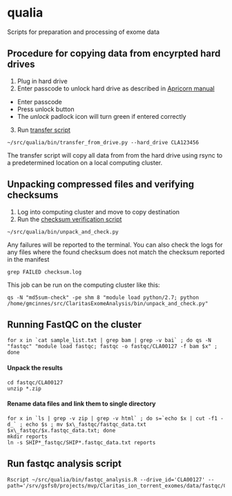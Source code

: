 # qualia
Scripts for preparation and processing of exome data

## Procedure for copying data from encyrpted hard drives

1. Plug in hard drive
2. Enter passcode to unlock hard drive as described in [Apricorn manual](http://www.apricorn.com/pdf_product_manuals/Aegis_Padlock_Manual.pdf)
  * Enter passcode
  * Press unlock button
  * The *unlock* padlock icon will turn green if entered correctly
3. Run [transfer script](./bin/transfer_from_drive.py)

```
~/src/qualia/bin/transfer_from_drive.py --hard_drive CLA123456
```

  The transfer script will copy all data from from the hard drive using rsync to a predetermined location on a local computing cluster.
  
## Unpacking compressed files and verifying checksums

1. Log into computing cluster and move to copy destination
2. Run the [checksum verification script](./bin/unpack_and_check.py)

```
~/src/qualia/bin/unpack_and_check.py
```

Any failures will be reported to the terminal.  You can also check the logs for any files where the found checksum does not match the checksum reported in the manifest
  
```
grep FAILED checksum.log
```

This job can be run on the computing cluster like this:
```
qs -N "md5sum-check" -pe shm 8 "module load python/2.7; python /home/gmcinnes/src/ClaritasExomeAnalysis/bin/unpack_and_check.py"
```

## Running FastQC on the cluster
```
for x in `cat sample_list.txt | grep bam | grep -v bai` ; do qs -N "fastqc" "module load fastqc; fastqc -o fastqc/CLA00127 -f bam $x" ; done
```

#### Unpack the results
```
cd fastqc/CLA00127
unzip *.zip
```

#### Rename data files and link them to single directory
```
for x in `ls | grep -v zip | grep -v html` ; do s=`echo $x | cut -f1 -d_` ; echo $s ; mv $x\_fastqc/fastqc_data.txt $x\_fastqc/$x.fastqc_data.txt; done
mkdir reports
ln -s SHIP*_fastqc/SHIP*.fastqc_data.txt reports
```

## Run fastqc analysis script
```
Rscript ~/src/qualia/bin/fastqc_analysis.R --drive_id='CLA00127' --path='/srv/gsfs0/projects/mvp/Claritas_ion_torrent_exomes/data/fastqc/CLA00127/reports'
```
